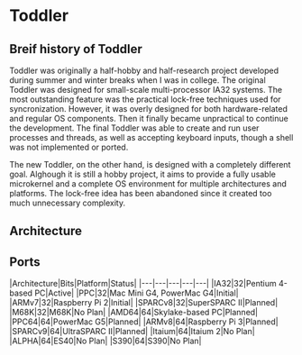 # Toddler

## Breif history of Toddler

Toddler was originally a half-hobby and half-research project developed during summer and winter breaks when I was in college.
The original Toddler was designed for small-scale multi-processor IA32 systems.
The most outstanding feature was the practical lock-free techniques used for syncronization.
However, it was overly designed for both hardware-related and regular OS components.
Then it finally became unpractical to continue the development.
The final Toddler was able to create and run user processes and threads, as well as accepting keyboard inputs,
though a shell was not implemented or ported.

The new Toddler, on the other hand, is designed with a completely different goal.
Alghough it is still a hobby project, it aims to provide a fully usable microkernel and a complete OS environment for multiple architectures and platforms.
The lock-free idea has been abandoned since it created too much unnecessary complexity.


## Architecture

## Ports

|Architecture|Bits|Platform|Status|
|---|---|---|---|---|
|IA32|32|Pentium 4-based PC|Active|
|PPC|32|Mac Mini G4, PowerMac G4|Initial|
|ARMv7|32|Raspberry Pi 2|Initial|
|SPARCv8|32|SuperSPARC II|Planned|
|M68K|32|M68K|No Plan|
|AMD64|64|Skylake-based PC|Planned|
|PPC64|64|PowerMac G5|Planned|
|ARMv8|64|Raspberry Pi 3|Planned|
|SPARCv9|64|UltraSPARC II|Planned|
|Itaium|64|Itaium 2|No Plan|
|ALPHA|64|ES40|No Plan|
|S390|64|S390|No Plan|
